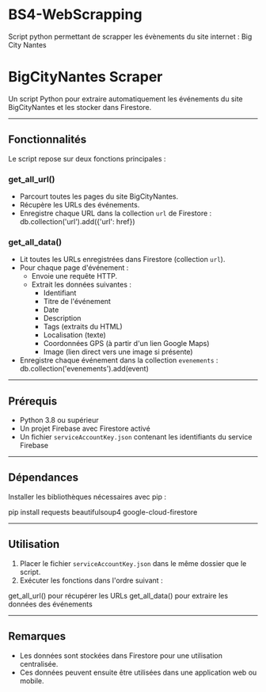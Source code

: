 # BS4-WebScrapping
Script python permettant de scrapper les évènements du site internet : Big City Nantes 

# BigCityNantes Scraper

Un script Python pour extraire automatiquement les événements du site BigCityNantes et les stocker dans Firestore.

---

## Fonctionnalités

Le script repose sur deux fonctions principales :

### get_all_url()

- Parcourt toutes les pages du site BigCityNantes.
- Récupère les URLs des événements.
- Enregistre chaque URL dans la collection `url` de Firestore :
  db.collection('url').add({'url': href})

### get_all_data()

- Lit toutes les URLs enregistrées dans Firestore (collection `url`).
- Pour chaque page d'événement :
  - Envoie une requête HTTP.
  - Extrait les données suivantes :
    - Identifiant
    - Titre de l'événement
    - Date
    - Description
    - Tags (extraits du HTML)
    - Localisation (texte)
    - Coordonnées GPS (à partir d'un lien Google Maps)
    - Image (lien direct vers une image si présente)
- Enregistre chaque événement dans la collection `evenements` :
  db.collection('evenements').add(event)

---

## Prérequis

- Python 3.8 ou supérieur
- Un projet Firebase avec Firestore activé
- Un fichier `serviceAccountKey.json` contenant les identifiants du service Firebase

---

## Dépendances

Installer les bibliothèques nécessaires avec pip :

pip install requests beautifulsoup4 google-cloud-firestore

---

## Utilisation

1. Placer le fichier `serviceAccountKey.json` dans le même dossier que le script.
2. Exécuter les fonctions dans l'ordre suivant :

get_all_url()   pour récupérer les URLs
get_all_data()  pour extraire les données des événements

---

## Remarques

- Les données sont stockées dans Firestore pour une utilisation centralisée.
- Ces données peuvent ensuite être utilisées dans une application web ou mobile.
